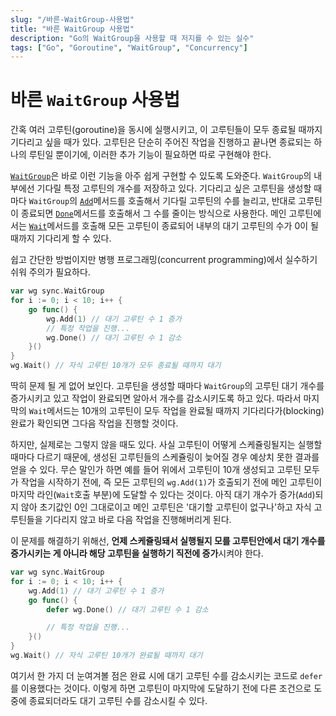 ```yaml
---
slug: "/바른-WaitGroup-사용법"
title: "바른 WaitGroup 사용법"
description: "Go의 WaitGroup을 사용할 때 저지를 수 있는 실수"
tags: ["Go", "Goroutine", "WaitGroup", "Concurrency"]
---
```


# 바른 `WaitGroup` 사용법

간혹 여러 고루틴(goroutine)을 동시에 실행시키고, 이 고루틴들이 모두 종료될 때까지 기다리고 싶을 때가 있다.
고루틴은 단순히 주어진 작업을 진행하고 끝나면 종료되는 하나의 루틴일 뿐이기에,
이러한 추가 기능이 필요하면 따로 구현해야 한다.

[`WaitGroup`](https://pkg.go.dev/sync#WaitGroup)은 바로 이런 기능을 아주 쉽게 구현할 수 있도록 도와준다.
`WaitGroup`의 내부에선 기다릴 특정 고루틴의 개수를 저장하고 있다.
기다리고 싶은 고루틴을 생성할 때마다 `WaitGroup`의 [`Add`](https://pkg.go.dev/sync#WaitGroup.Add)메서드를 호출해서 기다릴 고루틴의 수를 늘리고,
반대로 고루틴이 종료되면 [`Done`](https://pkg.go.dev/sync#WaitGroup.Done)메서드를 호출해서 그 수를 줄이는 방식으로 사용한다.
메인 고루틴에서는 [`Wait`](https://pkg.go.dev/sync#WaitGroup.Wait)메서드를 호출해 모든 고루틴이 종료되어 내부의 대기 고루틴의 수가 0이 될 때까지 기다리게 할 수 있다.

쉽고 간단한 방법이지만 병행 프로그래밍(concurrent programming)에서 실수하기 쉬워 주의가 필요하다.

```go
var wg sync.WaitGroup
for i := 0; i < 10; i++ {
    go func() {
        wg.Add(1) // 대기 고루틴 수 1 증가
        // 특정 작업을 진행...
        wg.Done() // 대기 고루틴 수 1 감소
    }()
}
wg.Wait() // 자식 고루틴 10개가 모두 종료될 때까지 대기
```

딱히 문제 될 게 없어 보인다.
고루틴을 생성할 때마다 `WaitGroup`의 고루틴 대기 개수를 증가시키고 있고
작업이 완료되면 알아서 개수를 감소시키도록 하고 있다.
따라서 마지막의 `Wait`메서드는 10개의 고루틴이 모두 작업을 완료될 때까지 기다리다가(blocking)
완료가 확인되면 그다음 작업을 진행할 것이다.

하지만, 실제로는 그렇지 않을 때도 있다.
사실 고루틴이 어떻게 스케쥴링될지는 실행할 때마다 다르기 때문에,
생성된 고루틴들의 스케쥴링이 늦어질 경우 예상치 못한 결과를 얻을 수 있다.
무슨 말인가 하면 예를 들어 위에서 고루틴이 10개 생성되고 고루틴 모두가 작업을 시작하기 전에,
즉 모든 고루틴의 `wg.Add(1)`가 호출되기 전에 메인 고루틴이 마지막 라인(`Wait`호출 부분)에 도달할 수 있다는 것이다.
아직 대기 개수가 증가(`Add`)되지 않아 초기값인 0인 그대로이고
메인 고루틴은 '대기할 고루틴이 없구나'하고 자식 고루틴들을 기다리지 않고 바로 다음 작업을 진행해버리게 된다.

이 문제를 해결하기 위해선, **언제 스케쥴링돼서 실행될지 모를 고루틴안에서 대기 개수를 증가시키는 게 아니라
해당 고루틴을 실행하기 직전에 증가**시켜야 한다.

```go
var wg sync.WaitGroup
for i := 0; i < 10; i++ {
    wg.Add(1) // 대기 고루틴 수 1 증가
    go func() {
        defer wg.Done() // 대기 고루틴 수 1 감소

        // 특정 작업을 진행...
    }()
}
wg.Wait() // 자식 고루틴 10개가 완료될 때까지 대기
```

여기서 한 가지 더 눈여겨볼 점은 완료 시에 대기 고루틴 수를 감소시키는 코드로 `defer`를 이용했다는 것이다.
이렇게 하면 고루틴이 마지막에 도달하기 전에 다른 조건으로 도중에 종료되더라도 대기 고루틴 수를 감소시킬 수 있다.
